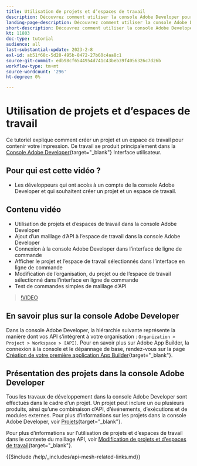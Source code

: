 ```yaml
---
title: Utilisation de projets et d’espaces de travail
description: Découvrez comment utiliser la console Adobe Developer pour travailler avec des projets et des espaces de travail.
landing-page-description: Découvrez comment utiliser la console Adobe Developer. Découvrez les projets et les espaces de travail à utiliser avec le maillage API.
short-description: Découvrez comment utiliser la console Adobe Developer. Découvrez les projets et les espaces de travail à utiliser avec le maillage API.
kt: 11803
doc-type: tutorial
audience: all
last-substantial-update: 2023-2-8
exl-id: ab51f68c-5d28-495b-8472-27b60c4aa8c1
source-git-commit: edb98cf6544954d741c43beb39f4056326c7d26b
workflow-type: tm+mt
source-wordcount: '296'
ht-degree: 0%

---
```


# Utilisation de projets et d’espaces de travail

Ce tutoriel explique comment créer un projet et un espace de travail pour contenir votre impression. Ce travail se produit principalement dans la [Console Adobe Developer](https://developer.adobe.com/console){target="_blank"} Interface utilisateur.

## Pour qui est cette vidéo ?

* Les développeurs qui ont accès à un compte de la console Adobe Developer et qui souhaitent créer un projet et un espace de travail.

## Contenu vidéo

* Utilisation de projets et d’espaces de travail dans la console Adobe Developer
* Ajout d’un maillage d’API à l’espace de travail dans la console Adobe Developer
* Connexion à la console Adobe Developer dans l’interface de ligne de commande
* Afficher le projet et l’espace de travail sélectionnés dans l’interface en ligne de commande
* Modification de l’organisation, du projet ou de l’espace de travail sélectionné dans l’interface en ligne de commande
* Test de commandes simples de maillage d’API

>[!VIDEO](https://video.tv.adobe.com/v/3414123?quality=12&learn=on)

## En savoir plus sur la console Adobe Developer

Dans la console Adobe Developer, la hiérarchie suivante représente la manière dont vos API s’intègrent à votre organisation : `Organization > Project > Workspace > [API]`. Pour en savoir plus sur Adobe App Builder, la connexion à la console et le dépannage de base, rendez-vous sur la page [Création de votre première application App Builder](https://developer.adobe.com/app-builder/docs/getting_started/first_app/){target="_blank"}.

## Présentation des projets dans la console Adobe Developer

Tous les travaux de développement dans la console Adobe Developer sont effectués dans le cadre d’un projet. Un projet peut inclure un ou plusieurs produits, ainsi qu’une combinaison d’API, d’événements, d’exécutions et de modules externes. Pour plus d’informations sur les projets dans la console Adobe Developer, voir [Projets](https://developer.adobe.com/developer-console/docs/guides/projects/){target="_blank"}.

Pour plus d’informations sur l’utilisation de projets et d’espaces de travail dans le contexte du maillage API, voir [Modification de projets et d’espaces de travail](https://developer.adobe.com/graphql-mesh-gateway/gateway/create-mesh/#modify-projects-and-workspaces){target="_blank"}.

{{$include /help/_includes/api-mesh-related-links.md}}
